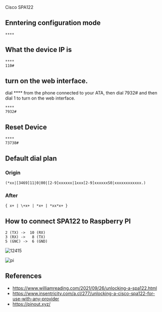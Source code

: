 Cisco SPA122

## Enntering configuration mode
```
****
```

## What the device IP is
```
****
110#
```

## turn on the web interface.
dial **** from the phone connected to your ATA,
then dial 7932#
and then dial 1 to turn on the web interface.
```
****
7932#
```


## Reset Device
```
****
73738#
```


## Default dial plan
### Origin
```
(*xx|[3469]11|0|00|[2-9]xxxxxx|1xxx[2-9]xxxxxxS0|xxxxxxxxxxxx.)
```
### After
```
{ x+ | \+x+ | *x+ | *xx*x+ }
```

## How to connect SPA122 to Raspberry PI

```
2 (TX) ->  10 (RX)
3 (RX) ->   8 (TX)
5 (GNC) ->  6 (GND)
```
![12415](https://github.com/tangoslee/notes/assets/42908571/6f984a57-e1f6-4e2f-9a72-5a7827968159)

![pi](https://github.com/tangoslee/notes/assets/42908571/f975d3c6-b7e0-4951-b9b1-07addc479002)


## References

- https://www.williamreading.com/2021/09/26/unlocking-a-spa122.html
- https://www.insentricity.com/a.cl/277/unlocking-a-cisco-spa122-for-use-with-any-provider
- https://pinout.xyz/
